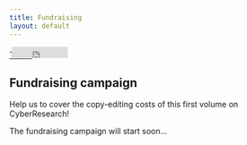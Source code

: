 ```yaml
---
title: Fundraising
layout: default
---
```



<div class="social">
  <span class="twitter">
  <a href="http://twitter.com/share" class="twitter-share-button" data-url="https://vbigot-juloux.github.io/ane-research-humanities//docs/Fundraising">Tweet</a>
		<script>!function(d,s,id){var js,fjs=d.getElementsByTagName(s)[0],p=/^http:/.test(d.location)?'http':'https';if(!d.getElementById(id)){js=d.createElement(s);js.id=id;js.src=p+'://platform.twitter.com/widgets.js';fjs.parentNode.insertBefore(js,fjs);}}(document, 'script', 'twitter-wjs');</script>
  </span>
  <span class="Facebook">
<iframe src="https://www.facebook.com/plugins/like.php?href=https://vbigot-juloux.github.io/ane-research-humanities//docs/CyberResearch-vol1&amp;show_faces=false&amp;layout=button_count" scrolling="no" frameborder="0" style="height: 20px; width: 100px; margin-left: -40px" allowTransparency="true"></iframe>
</span>
 </div>
 
 <h2>Fundraising campaign</h2>
 
 <p>Help us to cover the copy-editing costs of this first volume on CyberResearch!</p>
 
 <p>The fundraising campaign will start soon...</p>

 <br />
  <br />
 <br />
 <br />
  <br />
 <br />
 <br />
  <br />
 <br />
 <br />
  <br />
 <br />
 <br />
